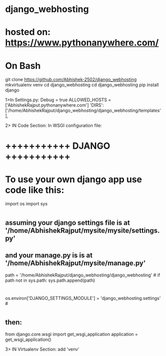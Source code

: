# django_webhosting
# hosted on: https://www.pythonanywhere.com/

# On Bash
git clone https://github.com/Abhishek-2502/django_webhosting
mkvirtualenv venv
cd django_webhosting
cd django_webhosting
pip install django

1>In Settings.py:
  Debug = true
  ALLOWED_HOSTS = ['AbhishekRajput.pythonanywhere.com']
  'DIRS': ['/home/AbhishekRajput/django_webhosting/django_webhosting/templates'],

2> IN Code Section:
In WSGI configuration file:

# +++++++++++ DJANGO +++++++++++
# To use your own django app use code like this:
import os
import sys
#
## assuming your django settings file is at '/home/AbhishekRajput/mysite/mysite/settings.py'
## and your manage.py is is at '/home/AbhishekRajput/mysite/manage.py'
path = '/home/AbhishekRajput/django_webhosting/django_webhosting'                             #
if path not in sys.path:
    sys.path.append(path)
#
os.environ['DJANGO_SETTINGS_MODULE'] = 'django_webhosting.settings'                           #
#
## then:
from django.core.wsgi import get_wsgi_application
application = get_wsgi_application()

3> IN Virtualenv Section:
   add 'venv'
